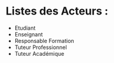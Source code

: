 # Listes des Acteurs :
- Etudiant
- Enseignant
- Responsable Formation
- Tuteur Professionnel
- Tuteur Académique 

